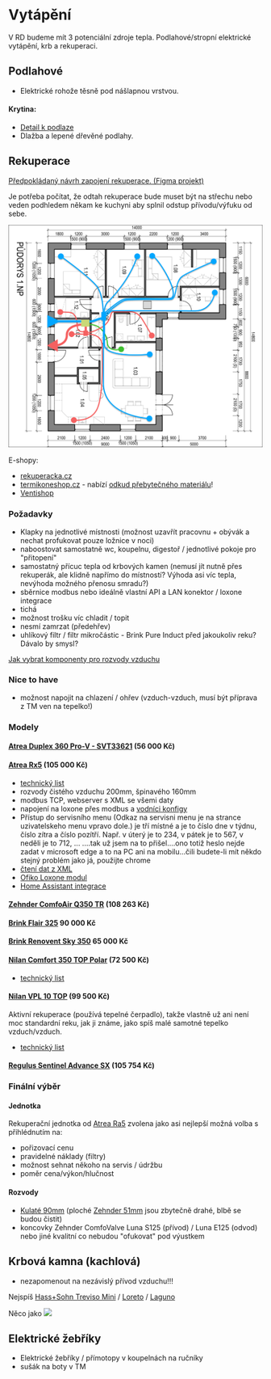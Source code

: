# Vytápění

V RD budeme mít 3 potenciální zdroje tepla. Podlahové/stropní elektrické vytápění, krb a rekuperaci.

## Podlahové

- Elektrické rohože těsně pod nášlapnou vrstvou.

#### Krytina:

- [Detail k podlaze](./Podlaha.md)
- Dlažba a lepené dřevěné podlahy.

## Rekuperace

[Předpokládaný návrh zapojení rekuperace. (Figma projekt)](https://www.figma.com/design/HXPyJgDuI7QUvlEugycx2D/Vzduchotchnika?node-id=0-1&t=dSRtvnLBsCDfXFPA-1)

Je potřeba počítat, že odtah rekuperace bude muset být na střechu nebo veden podhledem někam ke kuchyni aby splnil odstup přívodu/výfuku od sebe.

![](./imgs/vzduchotechnika.png "Vzduchotechnika")

E-shopy:

- [rekuperacka.cz](https://www.rekuperacka.cz/)
- [termikoneshop.cz](https://www.termikoneshop.cz/) - nabízí [odkud přebytečného materiálu](https://www.termikoneshop.cz/prebytecny-material--nevadi/)!
- [Ventishop](https://www.ventishop.cz/)

### Požadavky

- Klapky na jednotlivé místnosti (možnost uzavřít pracovnu + obývák a nechat profukovat pouze ložnice v noci)
- naboostovat samostatně wc, koupelnu, digestoř / jednotlivé pokoje pro "přitopení"
- samostatný přícuc tepla od krbových kamen (nemusí jít nutně přes rekuperák, ale klidně napřímo do místností? Výhoda
  asi víc tepla, nevýhoda možného přenosu smradu?)
- sběrnice modbus nebo ideálně vlastní API a LAN konektor / loxone integrace
- tichá
- možnost trošku víc chladit / topit
- nesmí zamrzat (předehřev)
- uhlíkový filtr / filtr mikročástic - Brink Pure Induct před jakoukoliv reku? Dávalo by smysl?

[Jak vybrat komponenty pro rozvody vzduchu](https://www.termikoneshop.cz/kompletni-navod--jak-vybrat-komponenty-pro-rozvody-vzduchu/)

### Nice to have

- možnost napojit na chlazení / ohřev (vzduch-vzduch, musí být příprava z TM ven na tepelko!)

### Modely

#### [Atrea Duplex 360 Pro-V - SVT33621](https://atrea.eu/cs/vyrobky/duplex-pro-pro-v/) (56 000 Kč)

#### [Atrea Rx5](https://atrea.eu/cs/vyrobky/duplex-r5/) (105 000 Kč)

- [technický list](https://atrea.eu/_files/documents/253_LgLEGA5F.pdf)
- rozvody čistého vzduchu 200mm, špinavého 160mm
- modbus TCP, webserver s XML se všemi daty
- napojení na loxone přes modbus
  a [vodníci konfigy](https://www.vodnici.net/community/diy-navody-loxone-arduino/riadenie-rekuperacie-atrea-z-loxone/paged/2/)
- Přístup do servisního menu (Odkaz na servisni menu je na strance uzivatelskeho menu vpravo dole.) je tří místné a je
  to číslo dne v týdnu, číslo zítra a číslo pozítří. Např. v úterý je to 234, v pátek je to 567, v neděli je to 712, ...
  ....tak už jsem na to přišel....ono totiž heslo nejde zadat v microsoft edge a to na PC ani na mobilu...čili budete-li
  mít někdo stejný problém jako já, použijte chrome
- [čtení dat z XML](https://forum.tzb-info.cz/133605-atrea-data-logging-monitoring-cez-webserver)
- [Ofiko Loxone modul](https://library.loxone.com/detail/atrea-rd5-1295/overview)
- [Home Assistant integrace](https://github.com/JurajNyiri/HomeAssistant-Atrea)

#### [Zehnder ComfoAir Q350 TR](https://www.zehnder-rekuperace.cz/zehnder-comfoair-q350-tr/) (108 263 Kč)

#### [Brink Flair 325](https://www.storc.cz/cs/produkt/flair-325400) 90 000 Kč

#### [Brink Renovent Sky 350](https://www.storc.cz/cs/produkt/renovent-sky-300) 65 000 Kč

#### [Nilan Comfort 350 TOP Polar](https://nilan.cz/comfort-350-top/) (72 500 Kč)

- [technický list](https://nilan.cz/wp-content/uploads/2023/05/Comfort-350-Top-Produktovy-list.pdf)

#### [Nilan VPL 10 TOP](https://nilan.cz/vpl-15-top/) (99 500 Kč)

Aktivní rekuperace (používá tepelné čerpadlo), takže vlastně už ani není moc standardní reku, jak ji známe, jako spíš malé samotné tepelko vzduch/vzduch.

- [technický list](https://nilan.cz/wp-content/uploads/2023/03/PL2303_VPL-15-TOP.pdf)

#### [Regulus Sentinel Advance SX](https://www.regulus.cz/cz/rekuperacni-jednotka-sentinel-advance-sx-svt-9238) (105 754 Kč)

### Finální výběr

#### Jednotka

Rekuperační jednotka od [Atrea Ra5](https://atrea.eu/cs/vyrobky/duplex-r5/) zvolena jako asi nejlepší možná volba s přihlédnutím na:

- pořizovací cenu
- pravidelné náklady (filtry)
- možnost sehnat někoho na servis / údržbu
- poměr cena/výkon/hlučnost

#### Rozvody

- [Kulaté 90mm](https://www.termikoneshop.cz/90mm-system-potrubi/) (ploché [Zehnder 51mm](https://www.termikoneshop.cz/ploche-potrubi/) jsou zbytečně drahé, blbě se budou čistit)
- koncovky Zehnder ComfoValve Luna S125 (přívod) / Luna E125 (odvod) nebo jiné kvalitní co nebudou "ofukovat" pod výustkem

## Krbová kamna (kachlová)

- nezapomenout na nezávislý přívod vzduchu!!!

Nejspíš [Hass+Sohn Treviso Mini](https://www.haassohn-rukov.cz/produkty/krbova-kamna/04343-kachlova-kamna-treviso-mini) / [Loreto](https://www.haassohn-rukov.cz/produkty/archiv/krbova-kamna/03314-1-kachlova-kamna-loreto) / [Laguno](https://www.haassohn-rukov.cz/produkty/archiv/krbova-kamna/03314-kachlova-kamna-lugano)

Něco jako
[![](https://www.van2o.lt/cache/images_product_S_1_1000x500/treviso%20ii%20-%20papildoma.jpg)](https://www.van2o.lt/krosneles-zidiniai/kieto-kuro-krosneles/plienine-krosnele-haas-sohn-treviso-ii-8-kw.html?keyword=pl)

## Elektrické žebříky

- Elektrické žebříky / přímotopy v koupelnách na ručníky
- sušák na boty v TM